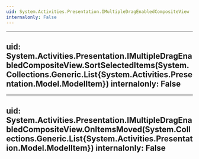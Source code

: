```yaml
---
uid: System.Activities.Presentation.IMultipleDragEnabledCompositeView
internalonly: False
---
```


---
uid: System.Activities.Presentation.IMultipleDragEnabledCompositeView.SortSelectedItems(System.Collections.Generic.List{System.Activities.Presentation.Model.ModelItem})
internalonly: False
---

---
uid: System.Activities.Presentation.IMultipleDragEnabledCompositeView.OnItemsMoved(System.Collections.Generic.List{System.Activities.Presentation.Model.ModelItem})
internalonly: False
---
